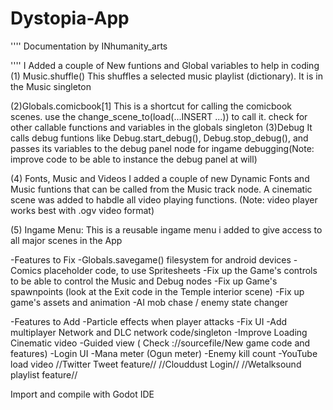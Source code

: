 # Dystopia-App
''''
Documentation by INhumanity_arts 

''''
I Added a couple of New funtions and Global variables to help in coding
(1) Music.shuffle()
	This shuffles a selected music playlist (dictionary). It is in the Music singleton 

(2)Globals.comicbook[1]
	This is a shortcut for calling the comicbook scenes. use the change_scene_to(load(...INSERT ...)) to call it. 
	check for other callable functions and variables in the globals singleton 
(3)Debug
	It calls debug funtions like Debug.start_debug(), Debug.stop_debug(), and passes its variables to the debug panel node
	for ingame debugging(Note: improve code to be able to instance the debug panel at will)

(4) Fonts, Music and Videos
	I added a couple of new Dynamic Fonts and Music funtions that can be called from the Music track node. A cinematic scene
	was added to habdle all video playing functions. (Note: video player works best with .ogv video format)


(5) Ingame Menu:
	This is a reusable ingame menu i added to give access to all major scenes in the App


-Features to Fix
	-Globals.savegame() filesystem for android devices
	-Comics placeholder code, to use Spritesheets
	-Fix up the Game's controls to be able to control the Music and Debug nodes
	-Fix up Game's spawnpoints (look at the Exit code in the Temple interior scene)
	-Fix up game's assets and animation
	-AI mob chase / enemy state changer


-Features to Add
	-Particle effects when player attacks
	-Fix UI
	-Add multiplayer Network and DLC network code/singleton
	-Improve Loading Cinematic video
	-Guided view ( Check ://sourcefile/New game code and features)
	-Login UI
	-Mana meter (Ogun meter)
	-Enemy kill count
	-YouTube load video
	//Twitter Tweet feature//
	//Clouddust Login//
	//Wetalksound playlist feature//
	
	

Import and compile with Godot IDE
